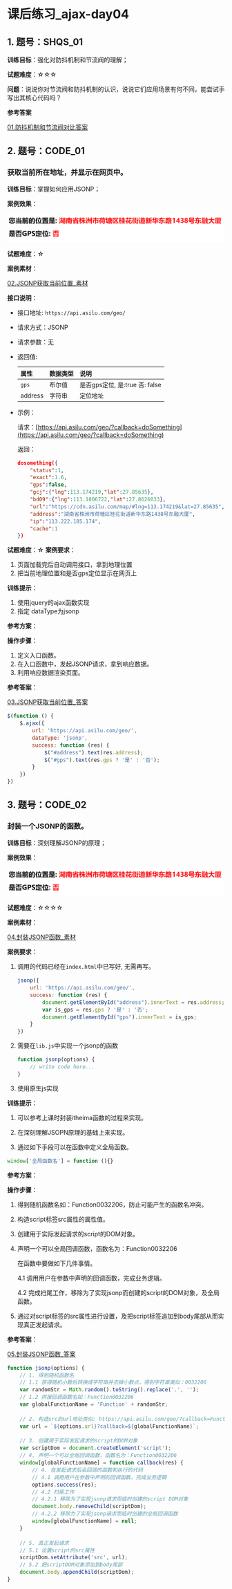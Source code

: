 # 课后练习_ajax-day04

## 1. 题号：SHQS_01

**训练目标**：强化对防抖机制和节流阀的理解；

**试题难度**：☆☆☆

**问题**：说说你对节流阀和防抖机制的认识，说说它们应用场景有何不同，能尝试手写出其核心代码吗？

**参考答案**

[01.防抖机制和节流阀对比答案]( /downloads/ajax/day04/02.after_class_material/01.防抖和节流阀对比_答案.zip)



## 2. 题号：CODE_01

### 获取当前所在地址，并显示在网页中。

**训练目标**：掌握如何应用JSONP；

**案例效果**：

![1608398022142](./assets/day04/1608398022142.png)

**试题难度**：☆

**案例素材**：

[02.JSONP获取当前位置_素材](  /downloads/ajax/day04/02.after_class_material/02.JSONP获取当前位置_素材.zip)

**接口说明**：

- 接口地址: `https://api.asilu.com/geo/`

- 请求方式：JSONP

- 请求参数：无

- 返回值:

  | 属性    | 数据类型 | 说明                               |
  | ------- | -------- | ---------------------------------- |
  | `gps`   | 布尔值   | 是否gps定位,  是:true    否: false |
  | address | 字符串   | 定位地址                           |

- 示例：

  请求：[https://api.asilu.com/geo/?callback=doSomething](https://api.asilu.com/geo/?callback=doSomething)

  返回：

  ```json
  dosomething({
      "status":1,
      "exact":1.6,
      "gps":false,
      "gcj":{"lng":113.174219,"lat":27.85635},
      "bd09":{"lng":113.1806722,"lat":27.8626033},
      "url":"https://cdn.asilu.com/map/#lng=113.174219&lat=27.85635",
      "address":"湖南省株洲市荷塘区桂花街道新华东路1438号东融大厦",
      "ip":"113.222.185.174",
      "cache":1
  })
  ```


**试题难度**：☆
**案例要求**：
1. 页面加载完后自动调用接口，拿到地理位置
2. 把当前地理位置和是否gps定位显示在网页上

**训练提示**：

1. 使用jquery的ajax函数实现
2. 指定 dataType为jsonp

**参考方案**：

**操作步骤**：

1. 定义入口函数。
2. 在入口函数中，发起JSONP请求，拿到响应数据。
3. 利用响应数据渲染页面。

**参考答案**：

[03.JSONP获取当前位置_答案](/downloads/ajax/day04/02.after_class_material/02.JSONP获取当前位置_答案.zip)

```javascript
$(function () {
    $.ajax({
        url: 'https://api.asilu.com/geo/',
        dataType: 'jsonp',
        success: function (res) {
            $("#address").text(res.address);
            $("#gps").text(res.gps ? '是' : '否');
        }
    })
})
```



## 3. 题号：CODE_02

### 封装一个JSONP的函数。

**训练目标**：深刻理解JSONP的原理；

**案例效果**：

![1608398022142](./assets/day04/1608398022142.png)

**试题难度**：☆☆☆☆

**案例素材**：

[04.封装JSONP函数_素材](/downloads/ajax/day04/02.after_class_material/03.封装JSONP函数_素材.zip)

**案例要求**：

1. 调用的代码已经在`index.html`中已写好, 无需再写。

   ```js
   jsonp({
       url: 'https://api.asilu.com/geo/',
       success: function (res) {
           document.getElementById("address").innerText = res.address;
           var is_gps = res.gps ? '是' : '否';
           document.getElementById("gps").innerText = is_gps;
       }
   })
   ```

2. 需要在`lib.js`中实现一个jsonp的函数

   ```js
   function jsonp(options) {
       // write code here...
   }
   ```
   
3. 使用原生js实现

**训练提示**：

1.  可以参考上课时封装itheima函数的过程来实现。

2.  在深刻理解JSOPN原理的基础上来实现。

3.  通过如下手段可以在函数中定义全局函数。

   ```js
   window['全局函数名'] = function (){}
   ```

**参考方案**：

**操作步骤**：

1. 得到随机函数名如：Function0032206，防止可能产生的函数名冲突。

2. 构造script标签src属性的属性值。

3. 创建用于实际发起请求的script的DOM对象。

4. 声明一个可以全局回调函数，函数名为：Function0032206

   在函数中要做如下几件事情。

   4.1 调用用户在参数中声明的回调函数，完成业务逻辑。

   4.2 完成扫尾工作，移除为了实现jsonp而创建的script的DOM对象，及全局函数。

5. 通过对script标签的src属性进行设置，及把script标签追加到body尾部从而实现真正发起请求。

**参考答案**：

[05.封装JSONP函数_答案](/downloads/ajax/day04/02.after_class_material/03.封装JSONP函数_答案.zip)

```javascript
function jsonp(options) {
    // 1. 得到随机函数名
    // 1.1 获得随机小数后转换成字符串并去掉小数点，得到字符串类似：0032206
    var randomStr = Math.random().toString().replace('.', '');
    // 1.2 拼接回调函数名如：Function0032206
    var globalFunctionName = 'Function' + randomStr;
    
    // 2. 构造src的url地址类似: https://api.asilu.com/geo/?callback=Function0032206
    var url = `${options.url}?callback=${globalFunctionName}`;

    // 3. 创建用于实际发起请求的script的DOM对象
    var scriptDom = document.createElement('script');
    // 4. 声明一个可以全局回调函数，函数名为：Function0032206
    window[globalFunctionName] = function callback(res) {
        // 4. 在发起请求后会回调的函数和执行的代码
        // 4.1 调用用户在参数中声明的回调函数，完成业务逻辑
        options.success(res);
        // 4.2 扫尾工作
        // 4.2.1 移除为了实现jsonp请求而临时创建的script DOM对象
        document.body.removeChild(scriptDom);
        // 4.2.2 移除为了实现jsonp请求而临时创建的全局回调函数
        window[globalFunctionName] = null;
    }
    
	// 5. 真正发起请求
    // 5.1 设置script的src属性
    scriptDom.setAttribute('src', url);
    // 5.2 把scriptDOM对象添加到body尾部
    document.body.appendChild(scriptDom);
}
```



